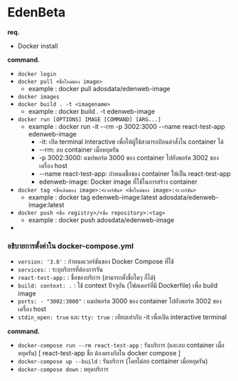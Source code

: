 # EdenBeta

**req.**
- Docker install

**command.**
- `docker login`
- `docker pull <ชื่อใหม่ของ image>`
  - example : docker pull adosdata/edenweb-image
- `docker images`
- `docker build . -t <imagename>`
  - example : docker build . -t edenweb-image
- `docker run [OPTIONS] IMAGE [COMMAND] [ARG...]`
  - example : docker run -it --rm -p 3002:3000 --name react-test-app edenweb-image
    - -it: เปิด terminal interactive เพื่อให้ผู้ใช้สามารถป้อนคำสั่งใน container ได้
    - --rm: ลบ container เมื่อหยุดรัน
    - -p 3002:3000: แมปพอร์ต 3000 ของ container ไปยังพอร์ต 3002 ของเครื่อง host
    - --name react-test-app: กำหนดชื่อของ container ให้เป็น react-test-app
    - edenweb-image: Docker image ที่ใช้ในการสร้าง container
- `docker tag <ชื่อเดิมของ image>:<เวอร์ชัน> <ชื่อใหม่ของ image>:<เวอร์ชัน>`
  - example : docker tag edenweb-image:latest adosdata/edenweb-image:latest
- `docker push <ชื่อ registry>/<ชื่อ repository>:<tag>`
  - example : docker push adosdata/edenweb-image
- 

### อธิบายการตั้งค่าใน docker-compose.yml
- `version: '3.8'` : กำหนดเวอร์ชันของ Docker Compose ที่ใช้
- `services:` : ระบุบริการที่ต้องการรัน
- `react-test-app:` : ชื่อของบริการ (สามารถตั้งชื่อใดๆ ก็ได้)
- `build: context: .` : ใช้ context ปัจจุบัน (โฟลเดอร์ที่มี Dockerfile) เพื่อ build image
- `ports: - "3002:3000"` : แมปพอร์ต 3000 ของ container ไปยังพอร์ต 3002 ของเครื่อง host
- `stdin_open: true` และ `tty: true` : เทียบเท่ากับ -it เพื่อเปิด interactive terminal

**command.**
- `docker-compose run --rm react-test-app` : รันบริการ (และลบ container เมื่อหยุดรัน) [ react-test-app ชื่อ ต้องตรงกับใน docker compose ]
- `docker-compose up --build` : รันบริการ (โดยไม่ลบ container เมื่อหยุดรัน)
- `docker-compose down` : หยุดบริการ